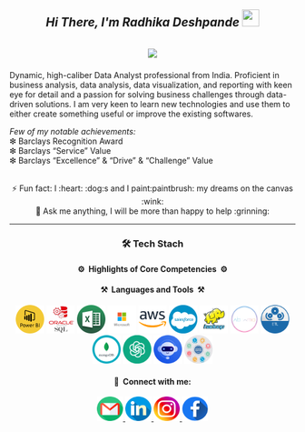 <h2 align="center"><i>Hi There, I'm Radhika Deshpande <img src="https://user-images.githubusercontent.com/39955420/147578264-bae0526c-028a-49d2-8af8-d08bb4edbd2a.gif" height="30" width="30"></i></h2>

<h2 align="center"><img src="https://github.com/RadhikaDeshpande1010/RadhikaDeshpande1010/blob/main/Welcome%20Banner.png"></h2>

<p align="left">Dynamic, high-caliber Data Analyst professional from India.  
Proficient in business analysis, data analysis, data visualization, and reporting with keen eye for detail and a passion for solving business challenges through data-driven solutions. I am very keen to learn new technologies and use them to either create something useful or improve the existing softwares. 

*Few of my notable achievements:* <br/>
❇ Barclays Recognition Award <br/>
❇ Barclays “Service” Value <br/>
❇ Barclays “Excellence” & “Drive” & “Challenge” Value <br/> </p>

<br/>
<div align="center"> 
⚡  Fun fact: I :heart: :dog:s and I paint:paintbrush: my dreams on the canvas :wink: <br>
💬  Ask me anything, I will be more than happy to help :grinning: <br>
</div>

<hr/>

<h3 align="center">🛠 Tech Stach</h3>

<h4 align="center">⚙ &nbsp;Highlights of Core Competencies&nbsp; ⚙</h4>

<h4 align="center">⚒️ &nbsp;Languages and Tools&nbsp; ⚒️</h4>

<div align="center">
  <img src="https://github.com/RadhikaDeshpande1010/skill-icon/blob/main/power_bi.png" height="50" width="50">
  <img src="https://github.com/RadhikaDeshpande1010/skill-icon/blob/main/SQL%20icon-modified.png" height="50" width="50">
  <img src="https://github.com/RadhikaDeshpande1010/skill-icon/blob/main/Excel1-modified.png" height="50" width="50">
  <img src="https://github.com/RadhikaDeshpande1010/skill-icon/blob/main/Microsoft.png" height="50" width="50">
  <img src="https://github.com/RadhikaDeshpande1010/skill-icon/blob/main/aws.png" height="50" width="50">
  <img src="https://github.com/RadhikaDeshpande1010/skill-icon/blob/main/Salesforce.png" height="50" width="50">
  <img src="https://github.com/RadhikaDeshpande1010/skill-icon/blob/main/Hadoop.png" height="50" width="50">
  <img src="https://github.com/RadhikaDeshpande1010/skill-icon/blob/main/Ab-Initio.png" height="50" width="50">
  <img src="https://github.com/RadhikaDeshpande1010/skill-icon/blob/main/ETL-modified.png" height="50" width="50">
  <img src="https://github.com/RadhikaDeshpande1010/skill-icon/blob/main/MongoDB-modified.png" height="50" width="50">
  <img src="https://github.com/RadhikaDeshpande1010/skill-icon/blob/main/ChatGpt.png" height="50" width="50">
  <img src="https://github.com/RadhikaDeshpande1010/skill-icon/blob/main/Chatbot.png" height="50" width="50">
  <img src="https://github.com/RadhikaDeshpande1010/skill-icon/blob/main/BA.png" height="50" width="50">
</div>

<h4 align="center">🔗 &nbsp;Connect with me:</h4>
<div align="center">
  <a href="mailto:radhika.deshpande@gmail.com">
    <img src="https://github.com/RadhikaDeshpande1010/skill-icon/blob/main/gmail.png" height="43" width="46" />
  </a>
  
  <a href="https://www.linkedin.com/in/radhikadeshpande1010">
    <img src="https://github.com/RadhikaDeshpande1010/skill-icon/blob/main/linkedin.png" height="43" width="46" />
  </a>

  <a href="https://www.instagram.com/thatshringargirl?igsh=cnprZm95Z2R1Z2Vt">
    <img src="https://github.com/RadhikaDeshpande1010/skill-icon/blob/main/social.png" height="43" width="46" />
  </a>
  
  <a href="https://www.facebook.com/radhika.deshpande1">
    <img src="https://github.com/RadhikaDeshpande1010/skill-icon/blob/main/facebook.png" height="43" width="46" />
  </a>

</div>
